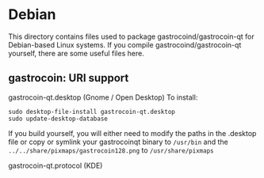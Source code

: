 
Debian
====================
This directory contains files used to package gastrocoind/gastrocoin-qt
for Debian-based Linux systems. If you compile gastrocoind/gastrocoin-qt yourself, there are some useful files here.

## gastrocoin: URI support ##


gastrocoin-qt.desktop  (Gnome / Open Desktop)
To install:

	sudo desktop-file-install gastrocoin-qt.desktop
	sudo update-desktop-database

If you build yourself, you will either need to modify the paths in
the .desktop file or copy or symlink your gastrocoinqt binary to `/usr/bin`
and the `../../share/pixmaps/gastrocoin128.png` to `/usr/share/pixmaps`

gastrocoin-qt.protocol (KDE)

